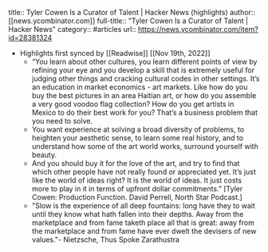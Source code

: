title:: Tyler Cowen Is a Curator of Talent | Hacker News (highlights)
author:: [[news.ycombinator.com]]
full-title:: "Tyler Cowen Is a Curator of Talent | Hacker News"
category:: #articles
url:: https://news.ycombinator.com/item?id=28381324

- Highlights first synced by [[Readwise]] [[Nov 19th, 2022]]
	- “You learn about other cultures, you learn different points of view by refining your eye and you develop a skill that is extremely useful for judging other things and cracking cultural codes in other settings. It’s an education in market economics - art markets. Like how do you buy the best pictures in an area Haitian art, or how do you assemble a very good voodoo flag collection? How do you get artists in Mexico to do their best work for you? That’s a business problem that you need to solve.
	- You want experience at solving a broad diversity of problems, to heighten your aesthetic sense, to learn some real history, and to understand how some of the art world works, surround yourself with beauty.
	- And you should buy it for the love of the art, and try to find that which other people have not really found or appreciated yet. It’s just like the world of ideas right? It is the world of ideas. It just costs more to play in it in terms of upfront dollar commitments.” [Tyler Cowen: Production Function. David Perrell, North Star Podcast.]
	- "Slow is the experience of all deep fountains: long have they to wait until they know what hath fallen into their depths. Away from the marketplace and from fame taketh place all that is great: away from the marketplace and from fame have ever dwelt the devisers of new values."- Nietzsche, Thus Spoke Zarathustra